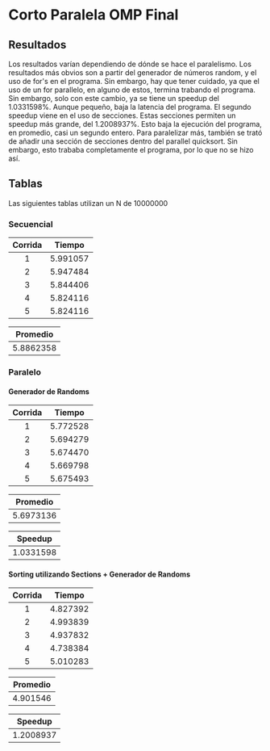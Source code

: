 # Corto Paralela OMP Final

## Resultados

Los resultados varían dependiendo de dónde se hace el paralelismo. Los resultados más obvios son a partir del generador de números random, y el uso de for's en el programa. Sin embargo, hay que tener cuidado, ya que el uso de un for parallelo, en alguno de estos, termina trabando el programa. Sin embargo, solo con este cambio, ya se tiene un speedup del 1.0331598%. Aunque pequeño, baja la latencia del programa. El segundo speedup viene en el uso de secciones. Estas secciones permiten un speedup más grande, del 1.2008937%. Esto baja la ejecución del programa, en promedio, casi un segundo entero.
Para paralelizar más, también se trató de añadir una sección de secciones dentro del parallel quicksort. Sin embargo, esto trababa completamente el programa, por lo que no se hizo así.

## Tablas

Las siguientes tablas utilizan un N de 10000000

### Secuencial

| Corrida |  Tiempo  |
| :-----: | :------: |
|    1    | 5.991057 |
|    2    | 5.947484 |
|    3    | 5.844406 |
|    4    | 5.824116 |
|    5    | 5.824116 |

| Promedio  |
| :-------: |
| 5.8862358 |

### Paralelo

#### Generador de Randoms

| Corrida |  Tiempo  |
| :-----: | :------: |
|    1    | 5.772528 |
|    2    | 5.694279 |
|    3    | 5.674470 |
|    4    | 5.669798 |
|    5    | 5.675493 |

| Promedio  |
| :-------: |
| 5.6973136 |

|  Speedup  |
| :-------: |
| 1.0331598 |

#### Sorting utilizando Sections + Generador de Randoms

| Corrida |  Tiempo  |
| :-----: | :------: |
|    1    | 4.827392 |
|    2    | 4.993839 |
|    3    | 4.937832 |
|    4    | 4.738384 |
|    5    | 5.010283 |

| Promedio |
| :------: |
| 4.901546 |

|  Speedup  |
| :-------: |
| 1.2008937 |
